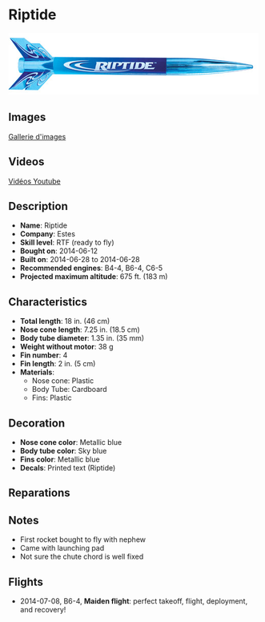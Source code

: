 # Riptide

![Estes Riptide](../images/fusees/estes-riptide.jpg)

## Images

[Gallerie d'images](http://www.rocketryforum.com/album.php?albumid=594)

## Videos

[Vidéos Youtube](https://www.youtube.com/user/maroonedmorlock/videos)

## Description

- **Name**: Riptide
- **Company**: Estes
- **Skill level**: RTF (ready to fly)
- **Bought on**: 2014-06-12
- **Built on**: 2014-06-28 to 2014-06-28
- **Recommended engines**: B4-4, B6-4, C6-5
- **Projected maximum altitude**: 675 ft. (183 m)

## Characteristics

- **Total length**: 18 in. (46 cm)
- **Nose cone length**: 7.25 in. (18.5 cm)
- **Body tube diameter**: 1.35 in. (35 mm)
- **Weight without motor**: 38 g
- **Fin number**: 4
- **Fin length**: 2 in. (5 cm)
- **Materials**:
  - Nose cone: Plastic
  - Body Tube: Cardboard
  - Fins: Plastic

## Decoration

- **Nose cone color**: Metallic blue
- **Body tube color**: Sky blue
- **Fins color**: Metallic blue
- **Decals**: Printed text (Riptide)

## Reparations

## Notes

- First rocket bought to fly with nephew
- Came with launching pad
- Not sure the chute chord is well fixed

## Flights

- 2014-07-08, B6-4, **Maiden flight**: perfect takeoff, flight, deployment, and recovery!

